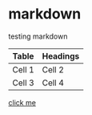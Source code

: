 # markdown
testing markdown

Table  | Headings
-------|---------
Cell 1 | Cell 2
Cell 3 | Cell 4

[click me](http://www.animatedimages.org/data/media/187/animated-dinosaur-image-0117.gif)
